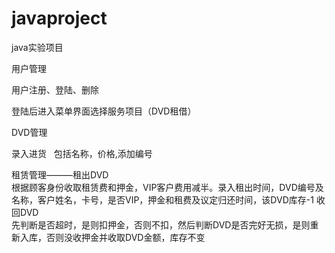 # javaproject
java实验项目

用户管理

用户注册、登陆、删除

登陆后进入菜单界面选择服务项目（DVD租借）

DVD管理    

录入进货  
包括名称，价格,添加编号

租赁管理———租出DVD   
根据顾客身份收取租赁费和押金，VIP客户费用减半。录入租出时间，DVD编号及名称，客户姓名，卡号，是否VIP，押金和租费及议定归还时间，该DVD库存-1
收回DVD   
先判断是否超时，是则扣押金，否则不扣，然后判断DVD是否完好无损，是则重新入库，否则没收押金并收取DVD金额，库存不变







